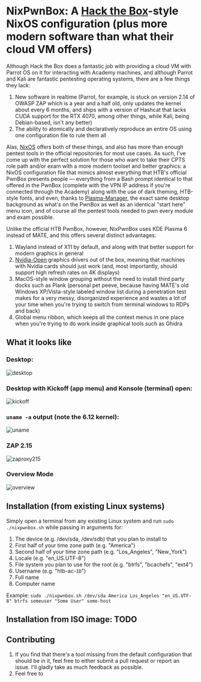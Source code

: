 # NixPwnBox: A [Hack the Box](https://academy.hackthebox.com)-style NixOS configuration (plus more modern software than what their cloud VM offers)

Although Hack the Box does a fantastic job with providing a cloud VM with Parrot OS on it for interacting with Academy machines, and although Parrot and Kali are fantastic pentesting operating systems, there are a few things they lack:

1. New software in realtime (Parrot, for example, is stuck on version 2.14 of OWASP ZAP which is a year and a half old, only updates the kernel about every 6 months, and ships with a version of Hashcat that lacks CUDA support for the RTX 4070, among other things, while Kali, being Debian-based, isn't any better)
2. The ability to atomically and declaratively reproduce an entire OS using one configuration file to rule them all

Alas, [NixOS](https://nixos.org) offers both of these things, and also has more than enough pentest tools in the official repositories for most use cases. As such, I've come up with the perfect solution for those who want to take their CPTS role path and/or exam with a more modern toolset and better graphics: a NixOS configuration file that mimics almost everything that HTB's official PwnBox presents people ― everything from a Bash prompt identical to that offered in the PwnBox (complete with the VPN IP address if you're connected through the Academy) along with the use of dark theming, HTB-style fonts, and even, thanks to [Plasma-Manager](https://nix-community.github.io/plasma-manager), the exact same desktop background as what's on the PwnBox as well as an identical "start here" menu icon, and of course all the pentest tools needed to pwn every module and exam possible.

Unlike the official HTB PwnBox, however, NixPwnBox uses KDE Plasma 6 instead of MATE, and this offers several distinct advantages:

1. Wayland instead of X11 by default, and along with that better support for modern graphics in general
2. [Nvidia-Open](https://developer.nvidia.com/blog/nvidia-transitions-fully-towards-open-source-gpu-kernel-modules/) graphics drivers out of the box, meaning that machines with Nvidia cards should just work (and, most importantly, should support high refresh rates on 4K displays)
3. MacOS-style window grouping without the need to install third party docks such as Plank (personal pet peeve, because having MATE's old Windows XP/Vista-style labeled window list during a penetration test makes for a very messy, disorganized experience and wastes a lot of your time when you're trying to switch from terminal windows to RDPs and back)
4. Global menu ribbon, which keeps all the context menus in one place when you're trying to do work inside graphical tools such as Ghidra

## What it looks like

### Desktop:
![desktop](https://github.com/user-attachments/assets/ca1886e7-1633-4d9a-b207-213a0c1c2469)

### Desktop with Kickoff (app menu) and Konsole (terminal) open:
![kickoff](https://github.com/user-attachments/assets/3beab073-3c4a-44ef-a6ec-5ecd87bb0a0f)

### `uname -a` output (note the 6.12 kernel):
![uname](https://github.com/user-attachments/assets/181d730e-b362-4c16-b66d-78ef0a4ff5f1)

### ZAP 2.15
![zaproxy215](https://github.com/user-attachments/assets/6fe79986-cef6-42b8-8899-c0d293a01b43)

### Overview Mode
![overview](https://github.com/user-attachments/assets/f48b4957-d74b-4e48-bc3c-4fd22fc5e099)

## Installation (from existing Linux systems)

Simply open a terminal from any existing Linux system and run `sudo ./nixpwnbox.sh` while passing in arguments for:

1. The device (e.g. /dev/sda, /dev/sdb) that you plan to install to
2. First half of your time zone path (e.g. "America")
3. Second half of your time zone path (e.g. "Los_Angeles", "New_York")
4. Locale (e.g. "en_US.UTF-8")
5. File system you plan to use for the root (e.g. "btrfs", "bcachefs", "ext4")
6. Username (e.g. "htb-ac-`ID`")
7. Full name
8. Computer name

Example: `sudo ./nixpwnbox.sh /dev/sda America Los_Angeles "en_US.UTF-8" btrfs someuser "Some User" some-host`

## Installation from ISO image: TODO

## Contributing

1. If you find that there's a tool missing from the default configuration that should be in it, feel free to either submit a pull request or report an issue. I'll gladly take as much feedback as possible.
2. Feel free to 
